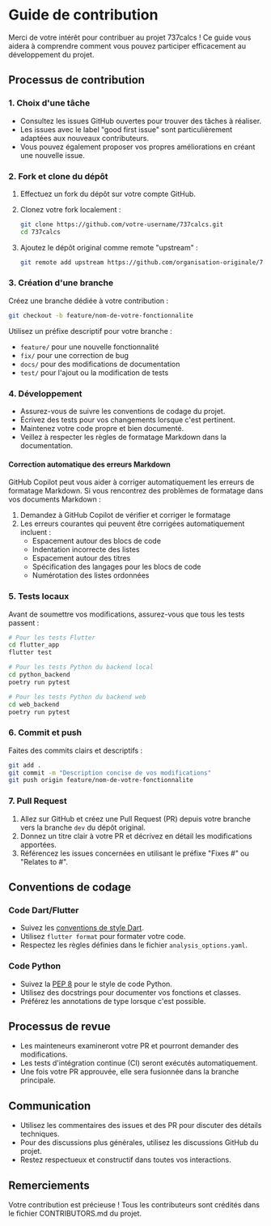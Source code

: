 # Guide de contribution

Merci de votre intérêt pour contribuer au projet 737calcs ! Ce guide vous aidera à comprendre comment vous pouvez participer efficacement au développement du projet.

## Processus de contribution

### 1. Choix d'une tâche

- Consultez les issues GitHub ouvertes pour trouver des tâches à réaliser.
- Les issues avec le label "good first issue" sont particulièrement adaptées aux nouveaux contributeurs.
- Vous pouvez également proposer vos propres améliorations en créant une nouvelle issue.

### 2. Fork et clone du dépôt

1. Effectuez un fork du dépôt sur votre compte GitHub.
2. Clonez votre fork localement :

   ```bash
   git clone https://github.com/votre-username/737calcs.git
   cd 737calcs
   ```

3. Ajoutez le dépôt original comme remote "upstream" :

   ```bash
   git remote add upstream https://github.com/organisation-originale/737calcs.git
   ```

### 3. Création d'une branche

Créez une branche dédiée à votre contribution :

```bash
git checkout -b feature/nom-de-votre-fonctionnalite
```

Utilisez un préfixe descriptif pour votre branche :

- `feature/` pour une nouvelle fonctionnalité
- `fix/` pour une correction de bug
- `docs/` pour des modifications de documentation
- `test/` pour l'ajout ou la modification de tests

### 4. Développement

- Assurez-vous de suivre les conventions de codage du projet.
- Écrivez des tests pour vos changements lorsque c'est pertinent.
- Maintenez votre code propre et bien documenté.
- Veillez à respecter les règles de formatage Markdown dans la documentation.

#### Correction automatique des erreurs Markdown

GitHub Copilot peut vous aider à corriger automatiquement les erreurs de formatage Markdown. Si vous rencontrez des problèmes de formatage dans vos documents Markdown :

1. Demandez à GitHub Copilot de vérifier et corriger le formatage
2. Les erreurs courantes qui peuvent être corrigées automatiquement incluent :
   - Espacement autour des blocs de code
   - Indentation incorrecte des listes
   - Espacement autour des titres
   - Spécification des langages pour les blocs de code
   - Numérotation des listes ordonnées

### 5. Tests locaux

Avant de soumettre vos modifications, assurez-vous que tous les tests passent :

```bash
# Pour les tests Flutter
cd flutter_app
flutter test

# Pour les tests Python du backend local
cd python_backend
poetry run pytest

# Pour les tests Python du backend web
cd web_backend
poetry run pytest
```

### 6. Commit et push

Faites des commits clairs et descriptifs :

```bash
git add .
git commit -m "Description concise de vos modifications"
git push origin feature/nom-de-votre-fonctionnalite
```

### 7. Pull Request

1. Allez sur GitHub et créez une Pull Request (PR) depuis votre branche vers la branche `dev` du dépôt original.
2. Donnez un titre clair à votre PR et décrivez en détail les modifications apportées.
3. Référencez les issues concernées en utilisant le préfixe "Fixes #" ou "Relates to #".

## Conventions de codage

### Code Dart/Flutter

- Suivez les [conventions de style Dart](https://dart.dev/guides/language/effective-dart/style).
- Utilisez `flutter format` pour formater votre code.
- Respectez les règles définies dans le fichier `analysis_options.yaml`.

### Code Python

- Suivez la [PEP 8](https://peps.python.org/pep-0008/) pour le style de code Python.
- Utilisez des docstrings pour documenter vos fonctions et classes.
- Préférez les annotations de type lorsque c'est possible.

## Processus de revue

- Les mainteneurs examineront votre PR et pourront demander des modifications.
- Les tests d'intégration continue (CI) seront exécutés automatiquement.
- Une fois votre PR approuvée, elle sera fusionnée dans la branche principale.

## Communication

- Utilisez les commentaires des issues et des PR pour discuter des détails techniques.
- Pour des discussions plus générales, utilisez les discussions GitHub du projet.
- Restez respectueux et constructif dans toutes vos interactions.

## Remerciements

Votre contribution est précieuse ! Tous les contributeurs sont crédités dans le fichier CONTRIBUTORS.md du projet.
